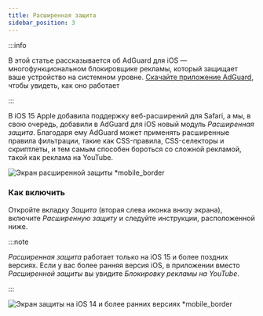 ```yaml
---
title: Расширенная защита
sidebar_position: 3
---
```


:::info

В этой статье рассказывается об AdGuard для iOS — многофункциональном блокировщике рекламы, который защищает ваше устройство на системном уровне. [Скачайте приложение AdGuard](https://agrd.io/download-kb-adblock), чтобы увидеть, как оно работает

:::

В iOS 15 Apple добавила поддержку веб-расширений для Safari, а мы, в свою очередь, добавили в AdGuard для iOS новый модуль _Расширенная защита_. Благодаря ему AdGuard может применять расширенные правила фильтрации, такие как CSS-правила, CSS-селекторы и скриптлеты, и тем самым способен бороться со сложной рекламой, такой как реклама на YouTube.

![Экран расширенной защиты \*mobile\_border](https://cdn.adtidy.org/public/Adguard/kb/iOS/features/protection_screen_15_ru.jpeg)

### Как включить

Откройте вкладку _Защита_ (вторая слева иконка внизу экрана), включите _Расширенную защиту_ и следуйте инструкции, расположенной ниже.

:::note

_Расширенная защита_ работает только на iOS 15 и более поздних версиях. Если у вас более ранняя версия iOS, в приложении вместо _Расширенной защиты_ вы увидите _Блокировку рекламы на YouTube_.

:::

![Экран защиты на iOS 14 и более ранних версиях \*mobile\_border](https://cdn.adtidy.org/public/Adguard/kb/iOS/features/protection_screen_14_ru.jpeg)
